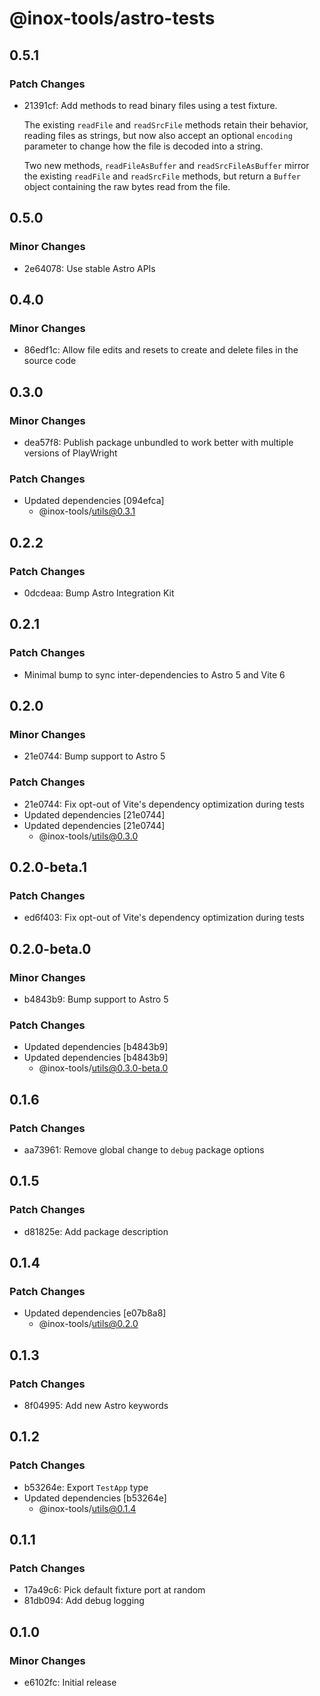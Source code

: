 # @inox-tools/astro-tests

## 0.5.1

### Patch Changes

- 21391cf: Add methods to read binary files using a test fixture.

  The existing `readFile` and `readSrcFile` methods retain their behavior, reading files as strings,
  but now also accept an optional `encoding` parameter to change how the file is decoded into a string.

  Two new methods, `readFileAsBuffer` and `readSrcFileAsBuffer` mirror the existing `readFile` and `readSrcFile` methods,
  but return a `Buffer` object containing the raw bytes read from the file.

## 0.5.0

### Minor Changes

- 2e64078: Use stable Astro APIs

## 0.4.0

### Minor Changes

- 86edf1c: Allow file edits and resets to create and delete files in the source code

## 0.3.0

### Minor Changes

- dea57f8: Publish package unbundled to work better with multiple versions of PlayWright

### Patch Changes

- Updated dependencies [094efca]
  - @inox-tools/utils@0.3.1

## 0.2.2

### Patch Changes

- 0dcdeaa: Bump Astro Integration Kit

## 0.2.1

### Patch Changes

- Minimal bump to sync inter-dependencies to Astro 5 and Vite 6

## 0.2.0

### Minor Changes

- 21e0744: Bump support to Astro 5

### Patch Changes

- 21e0744: Fix opt-out of Vite's dependency optimization during tests
- Updated dependencies [21e0744]
- Updated dependencies [21e0744]
  - @inox-tools/utils@0.3.0

## 0.2.0-beta.1

### Patch Changes

- ed6f403: Fix opt-out of Vite's dependency optimization during tests

## 0.2.0-beta.0

### Minor Changes

- b4843b9: Bump support to Astro 5

### Patch Changes

- Updated dependencies [b4843b9]
- Updated dependencies [b4843b9]
  - @inox-tools/utils@0.3.0-beta.0

## 0.1.6

### Patch Changes

- aa73961: Remove global change to `debug` package options

## 0.1.5

### Patch Changes

- d81825e: Add package description

## 0.1.4

### Patch Changes

- Updated dependencies [e07b8a8]
  - @inox-tools/utils@0.2.0

## 0.1.3

### Patch Changes

- 8f04995: Add new Astro keywords

## 0.1.2

### Patch Changes

- b53264e: Export `TestApp` type
- Updated dependencies [b53264e]
  - @inox-tools/utils@0.1.4

## 0.1.1

### Patch Changes

- 17a49c6: Pick default fixture port at random
- 81db094: Add debug logging

## 0.1.0

### Minor Changes

- e6102fc: Initial release
